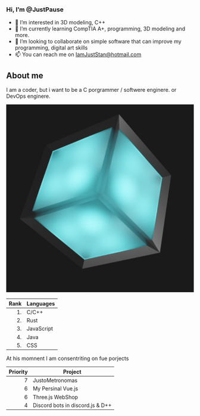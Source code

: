 ### Hi, I’m @JustPause
- 👀 I’m interested in 3D modeling, C++
- 🌱 I’m currently learning CompTIA A+, programming, 3D modeling and more.
- 💞️ I’m looking to collaborate on simple software that can improve my programming, digital art skills
- 📫 You can reach me on IamJustStan@hotmail.com

## About me

I am a coder, but i want to be a C porgrammer / softwere enginere. or DevOps enginere.
<!-- My img -->
<picture>
 <source media="(prefers-color-scheme: dark)" srcset="./1.png">
 <source media="(prefers-color-scheme: light)" srcset="./2.png">
 <img alt="My img is hare." src="./Defalt.png">
</picture>

| Rank | Languages |
|-----:|-----------|
| 1. | C/C++     |
| 2. | Rust      |
| 3. | JavaScript|
| 4. | Java      |
| 5. | CSS       |

At his momnent I am consentriting on fue porjects 

| Priority | Project |
|-------:|-----------|
| 7 | JustoMetronomas |
| 6 | My Persinal Vue.js |
| 6 | Three.js WebShop |
| 4 | Discord bots in discord.js & D++ | 


